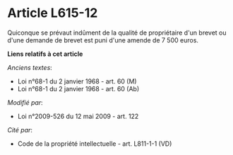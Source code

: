 # Article L615-12

Quiconque se prévaut indûment de la qualité de propriétaire d'un brevet ou d'une demande de brevet est puni d'une amende de 7
500 euros.

**Liens relatifs à cet article**

_Anciens textes_:

  - Loi n°68-1 du 2 janvier 1968 - art. 60 (M)
  - Loi n°68-1 du 2 janvier 1968 - art. 60 (Ab)

_Modifié par_:

  - Loi n°2009-526 du 12 mai 2009 - art. 122

_Cité par_:

  - Code de la propriété intellectuelle - art. L811-1-1 (VD)
